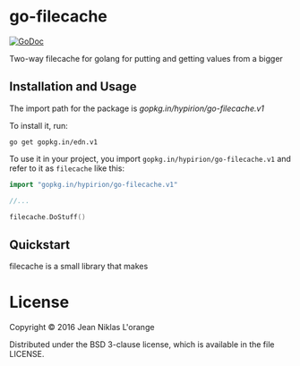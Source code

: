 # go-filecache

[![GoDoc](https://godoc.org/gopkg.in/hypirion/go-filecache.v1?status.svg)](https://godoc.org/gopkg.in/hypirion/go-filecache.v1)

Two-way filecache for golang for putting and getting values from a bigger

## Installation and Usage

The import path for the package is _gopkg.in/hypirion/go-filecache.v1_

To install it, run:

```shell
go get gopkg.in/edn.v1
```

To use it in your project, you import `gopkg.in/hypirion/go-filecache.v1` and
refer to it as `filecache` like this:

```go
import "gopkg.in/hypirion/go-filecache.v1"

//...

filecache.DoStuff()
```

## Quickstart

filecache is a small library that makes 



# License

Copyright © 2016 Jean Niklas L'orange

Distributed under the BSD 3-clause license, which is available in the file
LICENSE.
